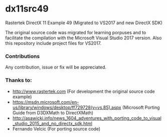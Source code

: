 # dx11src49
Rastertek DirectX 11 Example 49 (Migrated to VS2017 and new DirectX SDK)

The original source code was migrated for learning porpuses and to facilitate the compilation with the Microsoft Visual Studio 2017 version. Also this repository include project files for VS2017.

### Contributions
Any contribution, issue or fix will be appreciated.

### Thanks to:
- http://www.rastertek.com (For development the original source code example)
- https://msdn.microsoft.com/en-us/library/windows/desktop/ff729728(v=vs.85).aspx (Microsoft Porting Guide from D3DXMath to DirectXMath)
- http://asawicki.info/news_1604_adventures_with_porting_code_to_visual_studio_2015_and_no_directx_sdk.html
- Fernando Velcic (For porting source code)
